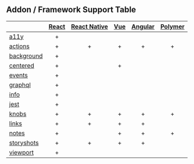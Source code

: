## Addon / Framework Support Table

| |[React](app/react)|[React Native](app/react-native)|[Vue](app/vue)|[Angular](app/angular)| [Polymer](app/polymer)|
| ----------- |:-------:|:-------:|:-------:|:-------:|:-------:|
|[a11y](addons/a11y)            |+| | | | |
|[actions](addons/actions)      |+|+|+|+|+|
|[background](addons/background)|+| | | | |
|[centered](addons/centered)    |+| |+| | |
|[events](addons/events)        |+| | | | |
|[graphql](addons/graphql)      |+| | | | |
|[info](addons/info)            |+| | | | |
|[jest](addons/jest)            |+| | | | |
|[knobs](addons/knobs)          |+|+|+|+|+|
|[links](addons/links)          |+|+|+|+| |
|[notes](addons/notes)          |+| |+|+|+|
|[storyshots](addons/storyshots)|+|+|+|+| |
|[viewport](addons/viewport)    |+| | | | |